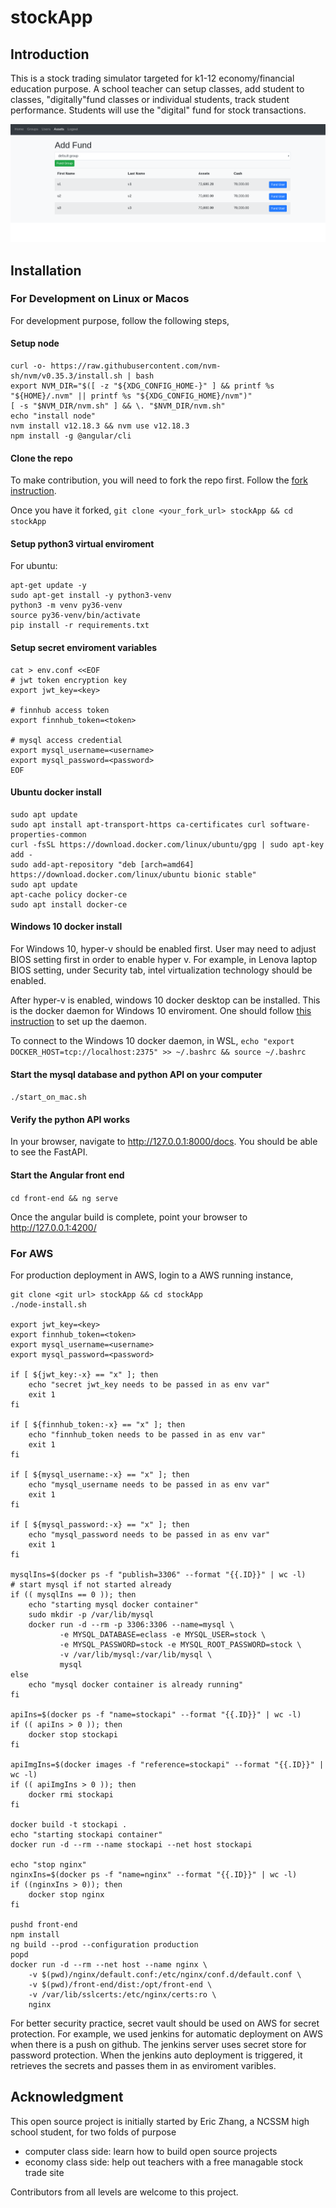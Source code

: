 # stockApp

## Introduction 
This is a stock trading simulator targeted for k1-12 economy/financial education purpose.  A school teacher can setup classes, add student to classes, "digitally"fund classes or individual students, track student performance. Students will use the "digital" fund for stock transactions.

![students_assets](https://github.com/ericz2002/stockApp/blob/master/images/student_assets.png?raw=true)

## Installation

### For Development on Linux or Macos
For development purpose, follow the following steps,

#### Setup node
```
curl -o- https://raw.githubusercontent.com/nvm-sh/nvm/v0.35.3/install.sh | bash
export NVM_DIR="$([ -z "${XDG_CONFIG_HOME-}" ] && printf %s "${HOME}/.nvm" || printf %s "${XDG_CONFIG_HOME}/nvm")"
[ -s "$NVM_DIR/nvm.sh" ] && \. "$NVM_DIR/nvm.sh"
echo "install node"
nvm install v12.18.3 && nvm use v12.18.3
npm install -g @angular/cli
```

#### Clone the repo
To make contribution, you will need to fork the repo first. Follow the [fork instruction](https://docs.github.com/en/github/getting-started-with-github/fork-a-repo).

Once you have it forked, `git clone <your_fork_url> stockApp && cd stockApp`

#### Setup python3 virtual enviroment
For ubuntu:
```
apt-get update -y
sudo apt-get install -y python3-venv
python3 -m venv py36-venv
source py36-venv/bin/activate
pip install -r requirements.txt
```

#### Setup secret enviroment variables
```
cat > env.conf <<EOF
# jwt token encryption key
export jwt_key=<key>

# finnhub access token
export finnhub_token=<token>

# mysql access credential 
export mysql_username=<username>
export mysql_password=<password>
EOF
```

#### Ubuntu docker install
```
sudo apt update
sudo apt install apt-transport-https ca-certificates curl software-properties-common
curl -fsSL https://download.docker.com/linux/ubuntu/gpg | sudo apt-key add -
sudo add-apt-repository "deb [arch=amd64] https://download.docker.com/linux/ubuntu bionic stable"
sudo apt update
apt-cache policy docker-ce
sudo apt install docker-ce
```

#### Windows 10 docker install 
For Windows 10, hyper-v should be enabled first. User may need to adjust BIOS setting first in order to 
enable hyper v. For example, in Lenova laptop BIOS setting, under Security tab, intel virtualization 
technology should be enabled. 

After hyper-v is enabled, windows 10 docker desktop can be installed. This is the docker daemon for 
Windows 10 enviroment. One should follow [this instruction](https://nickjanetakis.com/blog/setting-up-docker-for-windows-and-wsl-to-work-flawlessly) to set up the daemon.

To connect to the Windows 10 docker daemon, in WSL,
`echo "export DOCKER_HOST=tcp://localhost:2375" >> ~/.bashrc && source ~/.bashrc`

#### Start the mysql database and python API on your computer
`./start_on_mac.sh`

#### Verify the python API works
In your browser, navigate to http://127.0.0.1:8000/docs. You should be able to see the FastAPI.

#### Start the Angular front end
`cd front-end && ng serve`

Once the angular build is complete, point your browser to http://127.0.0.1:4200/

### For AWS
For production deployment in AWS, login to a AWS running instance,
```
git clone <git url> stockApp && cd stockApp
./node-install.sh

export jwt_key=<key>
export finnhub_token=<token>
export mysql_username=<username>
export mysql_password=<password>

if [ ${jwt_key:-x} == "x" ]; then
    echo "secret jwt_key needs to be passed in as env var"
    exit 1
fi

if [ ${finnhub_token:-x} == "x" ]; then
    echo "finnhub_token needs to be passed in as env var"
    exit 1
fi

if [ ${mysql_username:-x} == "x" ]; then
    echo "mysql_username needs to be passed in as env var"
    exit 1
fi

if [ ${mysql_password:-x} == "x" ]; then
    echo "mysql_password needs to be passed in as env var"
    exit 1
fi

mysqlIns=$(docker ps -f "publish=3306" --format "{{.ID}}" | wc -l)
# start mysql if not started already
if (( mysqlIns == 0 )); then
    echo "starting mysql docker container"
    sudo mkdir -p /var/lib/mysql
    docker run -d --rm -p 3306:3306 --name=mysql \
	       -e MYSQL_DATABASE=eclass -e MYSQL_USER=stock \
	       -e MYSQL_PASSWORD=stock -e MYSQL_ROOT_PASSWORD=stock \
	       -v /var/lib/mysql:/var/lib/mysql \
	       mysql
else
    echo "mysql docker container is already running"
fi

apiIns=$(docker ps -f "name=stockapi" --format "{{.ID}}" | wc -l)
if (( apiIns > 0 )); then
	docker stop stockapi
fi

apiImgIns=$(docker images -f "reference=stockapi" --format "{{.ID}}" | wc -l)
if (( apiImgIns > 0 )); then
	docker rmi stockapi
fi

docker build -t stockapi .
echo "starting stockapi container"
docker run -d --rm --name stockapi --net host stockapi

echo "stop nginx"
nginxIns=$(docker ps -f "name=nginx" --format "{{.ID}}" | wc -l)
if ((nginxIns > 0)); then
	docker stop nginx
fi

pushd front-end
npm install
ng build --prod --configuration production
popd
docker run -d --rm --net host --name nginx \
	-v $(pwd)/nginx/default.conf:/etc/nginx/conf.d/default.conf \
	-v $(pwd)/front-end/dist:/opt/front-end \
	-v /var/lib/sslcerts:/etc/nginx/certs:ro \
	nginx
```

For better security practice, secret vault should be used on AWS for secret protection. For example, we used jenkins for automatic deployment on AWS when there is a push on github. The jenkins server uses secret store for password protection. When the jenkins auto deployment is triggered, it retrieves the secrets and passes them in as enviroment varibles. 

## Acknowledgment
This open source project is initially started by Eric Zhang, a NCSSM high school
student, for two folds of purpose
- computer class side: learn how to build open source projects
- economy class side: help out teachers with a free managable stock trade site

Contributors from all levels are welcome to this project.

